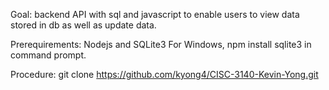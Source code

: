 Goal: backend API with sql and javascript to enable users to view data stored in db as well as update data.

Prerequirements: Nodejs and SQLite3
For Windows, npm install sqlite3 in command prompt.

Procedure:
git clone https://github.com/kyong4/CISC-3140-Kevin-Yong.git

